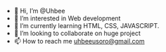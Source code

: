 - 👋 Hi, I’m @Uhbee
- 👀 I’m interested in Web development
- 🌱 I’m currently learning HTML, CSS, JAVASCRIPT.
- 💞️ I’m looking to collaborate on huge project
- 📫 How to reach me uhbeeusoro@gmail.com

<!---
Uhbee/Uhbee is a ✨ special ✨ repository because its `README.md` (this file) appears on your GitHub profile.
You can click the Preview link to take a look at your changes.
--->
